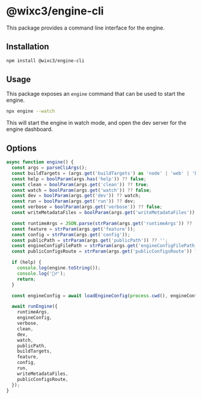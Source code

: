 # @wixc3/engine-cli

This package provides a command line interface for the engine.

## Installation

```bash
npm install @wixc3/engine-cli
```

## Usage

This package exposes an `engine` command that can be used to start the engine.

```bash
npx engine --watch
```

This will start the engine in watch mode, and open the dev server for the engine dashboard.

## Options

```ts
async function engine() {
  const args = parseCliArgs();
  const buildTargets = (args.get('buildTargets') as 'node' | 'web' | 'both') ?? 'both';
  const help = boolParam(args.has('help')) ?? false;
  const clean = boolParam(args.get('clean')) ?? true;
  const watch = boolParam(args.get('watch')) ?? false;
  const dev = boolParam(args.get('dev')) ?? watch;
  const run = boolParam(args.get('run')) ?? dev;
  const verbose = boolParam(args.get('verbose')) ?? false;
  const writeMetadataFiles = boolParam(args.get('writeMetadataFiles')) ?? true;

  const runtimeArgs = JSON.parse(strParam(args.get('runtimeArgs')) ?? '{}');
  const feature = strParam(args.get('feature'));
  const config = strParam(args.get('config'));
  const publicPath = strParam(args.get('publicPath')) ?? '';
  const engineConfigFilePath = strParam(args.get('engineConfigFilePath'));
  const publicConfigsRoute = strParam(args.get('publicConfigsRoute')) ?? 'configs';

  if (help) {
    console.log(engine.toString());
    console.log('🤷‍♂️');
    return;
  }

  const engineConfig = await loadEngineConfig(process.cwd(), engineConfigFilePath);

  await runEngine({
    runtimeArgs,
    engineConfig,
    verbose,
    clean,
    dev,
    watch,
    publicPath,
    buildTargets,
    feature,
    config,
    run,
    writeMetadataFiles,
    publicConfigsRoute,
  });
}
```
